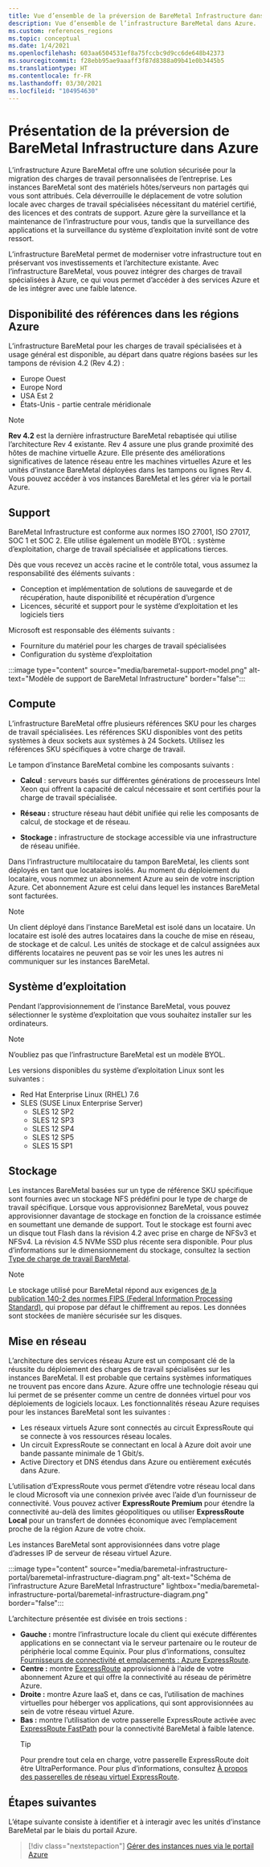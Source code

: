 ```yaml
---
title: Vue d’ensemble de la préversion de BareMetal Infrastructure dans Azure
description: Vue d’ensemble de l’infrastructure BareMetal dans Azure.
ms.custom: references_regions
ms.topic: conceptual
ms.date: 1/4/2021
ms.openlocfilehash: 603aa6504531ef8a75fccbc9d9cc6de648b42373
ms.sourcegitcommit: f28ebb95ae9aaaff3f87d8388a09b41e0b3445b5
ms.translationtype: HT
ms.contentlocale: fr-FR
ms.lasthandoff: 03/30/2021
ms.locfileid: "104954630"
---
```

#  <a name="what-is-baremetal-infrastructure-preview-on-azure"></a>Présentation de la préversion de BareMetal Infrastructure dans Azure

L’infrastructure Azure BareMetal offre une solution sécurisée pour la migration des charges de travail personnalisées de l’entreprise. Les instances BareMetal sont des matériels hôtes/serveurs non partagés qui vous sont attribués. Cela déverrouille le déplacement de votre solution locale avec charges de travail spécialisées nécessitant du matériel certifié, des licences et des contrats de support. Azure gère la surveillance et la maintenance de l’infrastructure pour vous, tandis que la surveillance des applications et la surveillance du système d’exploitation invité sont de votre ressort.

L’infrastructure BareMetal permet de moderniser votre infrastructure tout en préservant vos investissements et l’architecture existante. Avec l’infrastructure BareMetal, vous pouvez intégrer des charges de travail spécialisées à Azure, ce qui vous permet d’accéder à des services Azure et de les intégrer avec une faible latence.

## <a name="sku-availability-in-azure-regions"></a>Disponibilité des références dans les régions Azure
L’infrastructure BareMetal pour les charges de travail spécialisées et à usage général est disponible, au départ dans quatre régions basées sur les tampons de révision 4.2 (Rev 4.2) :
- Europe Ouest
- Europe Nord
- USA Est 2
- États-Unis - partie centrale méridionale

>[!NOTE]
>**Rev 4.2** est la dernière infrastructure BareMetal rebaptisée qui utilise l’architecture Rev 4 existante.  Rev 4 assure une plus grande proximité des hôtes de machine virtuelle Azure. Elle présente des améliorations significatives de latence réseau entre les machines virtuelles Azure et les unités d’instance BareMetal déployées dans les tampons ou lignes Rev 4.  Vous pouvez accéder à vos instances BareMetal et les gérer via le portail Azure. 

## <a name="support"></a>Support
BareMetal Infrastructure est conforme aux normes ISO 27001, ISO 27017, SOC 1 et SOC 2.  Elle utilise également un modèle BYOL : système d’exploitation, charge de travail spécialisée et applications tierces.  

Dès que vous recevez un accès racine et le contrôle total, vous assumez la responsabilité des éléments suivants :
- Conception et implémentation de solutions de sauvegarde et de récupération, haute disponibilité et récupération d’urgence
- Licences, sécurité et support pour le système d’exploitation et les logiciels tiers

Microsoft est responsable des éléments suivants :
- Fourniture du matériel pour les charges de travail spécialisées 
- Configuration du système d’exploitation

:::image type="content" source="media/baremetal-support-model.png" alt-text="Modèle de support de BareMetal Infrastructure" border="false":::

## <a name="compute"></a>Compute
L’infrastructure BareMetal offre plusieurs références SKU pour les charges de travail spécialisées. Les références SKU disponibles vont des petits systèmes à deux sockets aux systèmes à 24 Sockets. Utilisez les références SKU spécifiques à votre charge de travail.

Le tampon d’instance BareMetal combine les composants suivants :

- **Calcul** : serveurs basés sur différentes générations de processeurs Intel Xeon qui offrent la capacité de calcul nécessaire et sont certifiés pour la charge de travail spécialisée.

- **Réseau :** structure réseau haut débit unifiée qui relie les composants de calcul, de stockage et de réseau.

- **Stockage :** infrastructure de stockage accessible via une infrastructure de réseau unifiée.

Dans l’infrastructure multilocataire du tampon BareMetal, les clients sont déployés en tant que locataires isolés. Au moment du déploiement du locataire, vous nommez un abonnement Azure au sein de votre inscription Azure. Cet abonnement Azure est celui dans lequel les instances BareMetal sont facturées.

>[!NOTE]
>Un client déployé dans l’instance BareMetal est isolé dans un locataire. Un locataire est isolé des autres locataires dans la couche de mise en réseau, de stockage et de calcul. Les unités de stockage et de calcul assignées aux différents locataires ne peuvent pas se voir les unes les autres ni communiquer sur les instances BareMetal.

## <a name="os"></a>Système d’exploitation
Pendant l’approvisionnement de l’instance BareMetal, vous pouvez sélectionner le système d’exploitation que vous souhaitez installer sur les ordinateurs. 

>[!NOTE]
>N’oubliez pas que l’infrastructure BareMetal est un modèle BYOL.

Les versions disponibles du système d’exploitation Linux sont les suivantes :
- Red Hat Enterprise Linux (RHEL) 7.6
- SLES (SUSE Linux Enterprise Server)
   - SLES 12 SP2
   - SLES 12 SP3
   - SLES 12 SP4
   - SLES 12 SP5
   - SLES 15 SP1

## <a name="storage"></a>Stockage
Les instances BareMetal basées sur un type de référence SKU spécifique sont fournies avec un stockage NFS prédéfini pour le type de charge de travail spécifique. Lorsque vous approvisionnez BareMetal, vous pouvez approvisionner davantage de stockage en fonction de la croissance estimée en soumettant une demande de support. Tout le stockage est fourni avec un disque tout Flash dans la révision 4.2 avec prise en charge de NFSv3 et NFSv4. La révision 4.5 NVMe SSD plus récente sera disponible. Pour plus d’informations sur le dimensionnement du stockage, consultez la section [Type de charge de travail BareMetal](../virtual-machines/workloads/sap/get-started.md).

>[!NOTE]
>Le stockage utilisé pour BareMetal répond aux exigences [de la publication 140-2 des normes FIPS (Federal Information Processing Standard)](/microsoft-365/compliance/offering-fips-140-2), qui propose par défaut le chiffrement au repos. Les données sont stockées de manière sécurisée sur les disques.

## <a name="networking"></a>Mise en réseau
L’architecture des services réseau Azure est un composant clé de la réussite du déploiement des charges de travail spécialisées sur les instances BareMetal. Il est probable que certains systèmes informatiques ne trouvent pas encore dans Azure. Azure offre une technologie réseau qui lui permet de se présenter comme un centre de données virtuel pour vos déploiements de logiciels locaux. Les fonctionnalités réseau Azure requises pour les instances BareMetal sont les suivantes :

- Les réseaux virtuels Azure sont connectés au circuit ExpressRoute qui se connecte à vos ressources réseau locales.
- Un circuit ExpressRoute se connectant en local à Azure doit avoir une bande passante minimale de 1 Gbit/s.
- Active Directory et DNS étendus dans Azure ou entièrement exécutés dans Azure.

L’utilisation d’ExpressRoute vous permet d’étendre votre réseau local dans le cloud Microsoft via une connexion privée avec l’aide d’un fournisseur de connectivité. Vous pouvez activer **ExpressRoute Premium** pour étendre la connectivité au-delà des limites géopolitiques ou utiliser **ExpressRoute Local** pour un transfert de données économique avec l’emplacement proche de la région Azure de votre choix.

Les instances BareMetal sont approvisionnées dans votre plage d’adresses IP de serveur de réseau virtuel Azure.

:::image type="content" source="media/baremetal-infrastructure-portal/baremetal-infrastructure-diagram.png" alt-text="Schéma de l’infrastructure Azure BareMetal Infrastructure" lightbox="media/baremetal-infrastructure-portal/baremetal-infrastructure-diagram.png" border="false":::

L’architecture présentée est divisée en trois sections :
- **Gauche :** montre l’infrastructure locale du client qui exécute différentes applications en se connectant via le serveur partenaire ou le routeur de périphérie local comme Equinix. Pour plus d’informations, consultez [Fournisseurs de connectivité et emplacements : Azure ExpressRoute](../expressroute/expressroute-locations.md).
- **Centre :** montre [ExpressRoute](../expressroute/expressroute-introduction.md) approvisionné à l’aide de votre abonnement Azure et qui offre la connectivité au réseau de périmètre Azure.
- **Droite :** montre Azure IaaS et, dans ce cas, l’utilisation de machines virtuelles pour héberger vos applications, qui sont approvisionnées au sein de votre réseau virtuel Azure.
- **Bas :** montre l’utilisation de votre passerelle ExpressRoute activée avec [ExpressRoute FastPath](../expressroute/about-fastpath.md) pour la connectivité BareMetal à faible latence.   
   >[!TIP]
   >Pour prendre tout cela en charge, votre passerelle ExpressRoute doit être UltraPerformance.  Pour plus d’informations, consultez [À propos des passerelles de réseau virtuel ExpressRoute](../expressroute/expressroute-about-virtual-network-gateways.md).

## <a name="next-steps"></a>Étapes suivantes

L’étape suivante consiste à identifier et à interagir avec les unités d’instance BareMetal par le biais du portail Azure.

> [!div class="nextstepaction"]
> [Gérer des instances nues via le portail Azure](connect-baremetal-infrastructure.md)